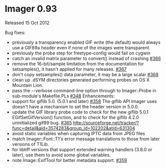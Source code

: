 # Imager 0.93

Released 15 Oct 2012

Bug fixes:
- previously a transparency enabled GIF write (the default) would always use a GIF89a header even if none of the images were transparent.
- previously the probe step for freetype-config would fail on cygwin
- catch an invalid matrix parameter to convert() instead of crashing [#366](https://github.com/tonycoz/imager/issues/366)
- remove the 16-bit/sample limitation from the documentation for setsamples(), it hasn't applied for many releases. [#367](https://github.com/tonycoz/imager/issues/367)
- don't copy setsamples() data parameter, it may be a large scalar [#368](https://github.com/tonycoz/imager/issues/368)
- clean up .dSYM directories generated performing probes on OS X Mountain Lion.
- pass the --verbose command-line option through to Imager::Probe in sub-module's Makefile.PLs [#348](https://github.com/tonycoz/imager/issues/348)
Enhancements:
- support for giflib 5.0. (5.0.1 and later) [#358](https://github.com/tonycoz/imager/issues/358) The giflib API Imager uses doesn't have a mechanism to set the header version in 5.0.0.
- update the GIF library probe code to check for the new giflib 5.0.1 EGifSetGifVersion() function, and to check for the giflib 4.2.0 uninitialized gif89 bug. [#365](https://github.com/tonycoz/imager/issues/365) http://sourceforge.net/tracker/?func=detail&aid=3574283&group_id=102202&atid=631304
- avoid static variables when capturing IPTC data from JPEG files
- match Imager::Font::T1's error message translations to those from later versions of T1Lib.
- for libtiff versions that support extended warning handlers (3.8.0 or later), use them to avoid some global variables.
- note Image::ExifTool for better metadata support. [#359](https://github.com/tonycoz/imager/issues/359)